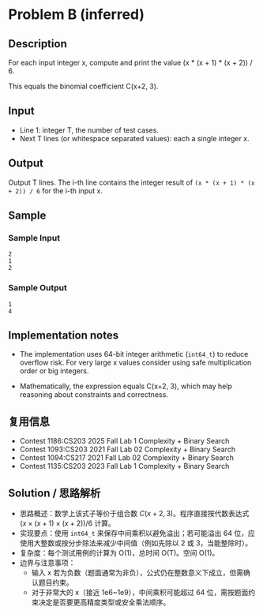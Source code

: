 # Problem B (inferred)

## Description

For each input integer x, compute and print the value (x * (x + 1) * (x + 2)) / 6.

This equals the binomial coefficient C(x+2, 3).

## Input

- Line 1: integer T, the number of test cases.
- Next T lines (or whitespace separated values): each a single integer x.

## Output

Output T lines. The i-th line contains the integer result of `(x * (x + 1) * (x + 2)) / 6` for the i-th input x.

## Sample

### Sample Input

```text
2
1
2
```

### Sample Output

```text
1
4
```

## Implementation notes

- The implementation uses 64-bit integer arithmetic (`int64_t`) to reduce overflow risk. For very large x values consider using safe multiplication order or big integers.

- Mathematically, the expression equals C(x+2, 3), which may help reasoning about constraints and correctness.

## 复用信息

+ Contest 1186:CS203 2025 Fall Lab 1 Complexity + Binary Search
+ Contest 1093:CS203 2021 Fall Lab 02 Complexity + Binary Search
+ Contest 1094:CS217 2021 Fall Lab 02 Complexity + Binary Search
+ Contest 1135:CS203 2023 Fall Lab 1 Complexity + Binary Search

## Solution / 思路解析

- 思路概述：数学上该式子等价于组合数 $C(x+2,3)$。程序直接按代数表达式 $(x\times(x+1)\times(x+2))/6$ 计算。
- 实现要点：使用 `int64_t` 来保存中间乘积以避免溢出；若可能溢出 64 位，应使用大整数或按分步除法来减少中间值（例如先除以 2 或 3，当能整除时）。
- 复杂度：每个测试用例的计算为 O(1)，总时间 O(T)。空间 O(1)。
- 边界与注意事项：
  - 输入 x 若为负数（题面通常为非负），公式仍在整数意义下成立，但需确认题目约束。
  - 对于非常大的 x（接近 1e6~1e9），中间乘积可能超过 64 位，需按题面约束决定是否要更高精度类型或安全乘法顺序。
